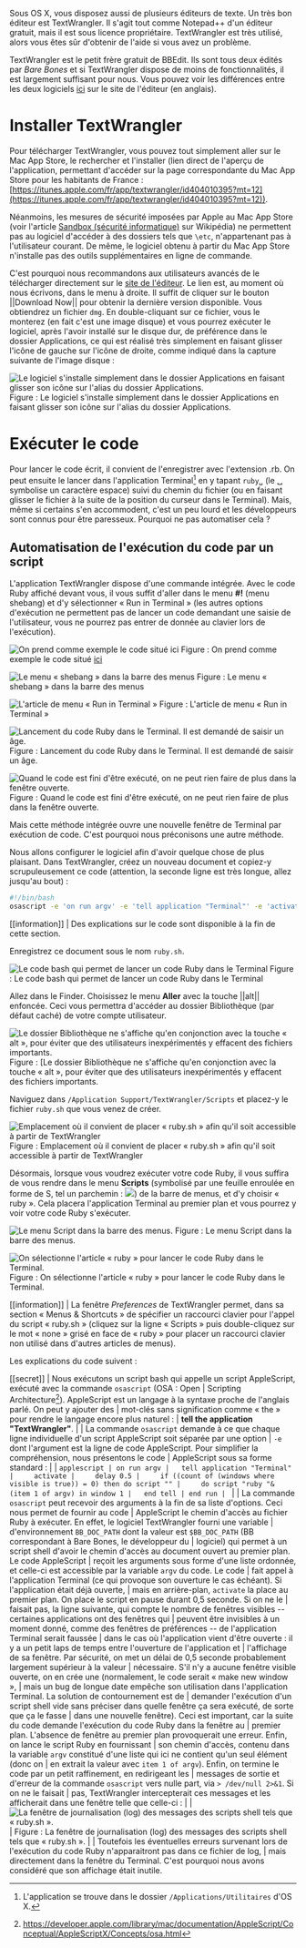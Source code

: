 Sous OS X, vous disposez aussi de plusieurs éditeurs de texte. Un très bon éditeur est TextWrangler. Il s'agit tout comme Notepad++ d'un éditeur gratuit, mais il est sous licence propriétaire. TextWrangler est très utilisé, alors vous êtes sûr d'obtenir de l'aide si vous avez un problème.

TextWrangler est le petit frère gratuit de BBEdit. Ils sont tous deux édités par *Bare Bones* et si TextWrangler dispose de moins de fonctionnalités, il est largement suffisant pour nous. Vous pouvez voir les différences entre les deux logiciels [ici](http://www.barebones.com/products/bbedit/comparison.html) sur le site de l'éditeur (en anglais).

# Installer TextWrangler

Pour télécharger TextWrangler, vous pouvez tout simplement aller sur le Mac App Store, le rechercher et l'installer (lien direct de l'aperçu de l'application, permettant d'accéder sur la page correspondante du Mac App Store pour les habitants de France : [https://itunes.apple.com/fr/app/textwrangler/id404010395?mt=12](https://itunes.apple.com/fr/app/textwrangler/id404010395?mt=12)).

Néanmoins, les mesures de sécurité imposées par Apple au Mac App Store (voir l'article [Sandbox (sécurité informatique)](https://fr.wikipedia.org/wiki/Sandbox_(sécurité_informatique)) sur Wikipédia) ne permettent pas au logiciel d'accéder à des dossiers tels que `\etc`, n'appartenant pas à l'utilisateur courant. De même, le logiciel obtenu à partir du Mac App Store n'installe pas des outils supplémentaires en ligne de commande.

C'est pourquoi nous recommandons aux utilisateurs avancés de le télécharger directement sur le [site de l'éditeur](http://www.barebones.com/products/textwrangler/). Le lien est, au moment où nous écrivons, dans le menu à droite. Il suffit de cliquer sur le bouton ||Download Now|| pour obtenir la dernière version disponible. Vous obtiendrez un fichier `dmg`. En double-cliquant sur ce fichier, vous le monterez (en fait c'est une image disque) et vous pourrez exécuter le logiciel, après l'avoir installé sur le disque dur, de préférence dans le dossier Applications, ce qui est réalisé très simplement en faisant glisser l'icône de gauche sur l'icône de droite, comme indiqué dans la capture suivante de l'image disque :

![Le logiciel s'installe simplement dans le dossier Applications en faisant glisser son icône sur l'alias du dossier Applications.](http://zestedesavoir.com/media/galleries/2109/a1dd68b6-72e6-455f-ab7f-ac3a25e44eae.png.960x960_q85.png)
Figure : Le logiciel s'installe simplement dans le dossier Applications en faisant glisser son icône sur l'alias du dossier Applications.

# Exécuter le code

Pour lancer le code écrit, il convient de l'enregistrer avec l'extension .rb. On peut ensuite le lancer dans l'application Terminal[^appterm] en y tapant `ruby␣` (le ␣ symbolise un caractère espace) suivi du chemin du fichier (ou en faisant glisser le fichier à la suite de la position du curseur dans le Terminal). Mais, même si certains s'en accommodent, c'est un peu lourd et les développeurs sont connus pour être paresseux. Pourquoi ne pas automatiser cela ?

## Automatisation de l'exécution du code par un script

L'application TextWrangler dispose d'une commande intégrée. Avec le code Ruby affiché devant vous, il vous suffit d'aller dans le menu **#!** (menu shebang) et d'y sélectionner « Run in Terminal » (les autres options d'exécution ne permettent pas de lancer un code demandant une saisie de l'utilisateur, vous ne pourrez pas entrer de donnée au clavier lors de l'exécution).

![On prend comme exemple le code situé [ici](https://zestedesavoir.com/tutoriels/373/une-introduction-a-ruby/497/les-bases/2489/les-conditions-et-les-boucles/#2-if-else)](http://zestedesavoir.com/media/galleries/2109/fc6ccf91-ff78-4a47-8845-11eaee2d37ec.png.960x960_q85.png)
Figure : On prend comme exemple le code situé [ici](https://zestedesavoir.com/tutoriels/373/une-introduction-a-ruby/497/les-bases/2489/les-conditions-et-les-boucles/#2-if-else)

![Le menu « shebang » dans la barre des menus](http://zestedesavoir.com/media/galleries/2109/8d823719-b924-4711-90bb-a2afa2226360.png.960x960_q85.png)
Figure : Le menu « shebang » dans la barre des menus


![L'article de menu « Run in Terminal »](http://zestedesavoir.com/media/galleries/2109/69d277b1-dcdb-4803-8a2e-c1dd5e2187db.png.960x960_q85.png)
Figure : L'article de menu « Run in Terminal »

![Lancement du code Ruby dans le Terminal. Il est demandé de saisir un âge.](http://zestedesavoir.com/media/galleries/2109/712198b5-aedc-402c-86e9-e819ded07839.png.960x960_q85.png)
Figure : Lancement du code Ruby dans le Terminal. Il est demandé de saisir un âge.

![Quand le code est fini d'être exécuté, on ne peut rien faire de plus dans la fenêtre ouverte.](http://zestedesavoir.com/media/galleries/2109/ddc584ec-3571-4c31-8f1b-1de723167d6c.png.960x960_q85.png)
Figure : Quand le code est fini d'être exécuté, on ne peut rien faire de plus dans la fenêtre ouverte.

Mais cette méthode intégrée ouvre une nouvelle fenêtre de Terminal par exécution de code. C'est pourquoi nous préconisons une autre méthode.

Nous allons configurer le logiciel afin d'avoir quelque chose de plus plaisant. Dans TextWrangler, créez un nouveau document et copiez-y scrupuleusement ce code (attention, la seconde ligne est très longue, allez jusqu'au bout) :

````bash
#!/bin/bash
osascript -e 'on run argv' -e 'tell application "Terminal"' -e 'activate'  -e 'delay 0.5' -e 'if ((count of (windows where visible is true)) = 0) then do script ""' -e 'do script "ruby "& (item 1 of argv) in window 1' -e 'end tell' -e 'end run' $BB_DOC_PATH > /dev/null 2>&1
````

[[information]]
| Des explications sur le code sont disponible à la fin de cette section.



Enregistrez ce document sous le nom `ruby.sh`. 

![Le code bash qui permet de lancer un code Ruby dans le Terminal](http://zestedesavoir.com/media/galleries/2109/c5ffea0a-9de1-42ac-9ea7-9fdf2fa3fd9f.png.960x960_q85.png)
Figure : Le code bash qui permet de lancer un code Ruby dans le Terminal

Allez dans le Finder. Choisissez le menu **Aller** avec la touche ||alt|| enfoncée. Ceci vous permettra d'accéder au dossier Bibliothèque (par défaut caché) de votre compte utilisateur. 

![Le dossier Bibliothèque ne s'affiche qu'en conjonction avec la touche « alt », pour éviter que des utilisateurs inexpérimentés y effacent des fichiers importants.](http://zestedesavoir.com/media/galleries/2109/815a9d45-7aad-4d8a-b81a-e2fe555c867f.png.960x960_q85.png)
Figure : [Le dossier Bibliothèque ne s'affiche qu'en conjonction avec la touche « alt », pour éviter que des utilisateurs inexpérimentés y effacent des fichiers importants.

Naviguez dans `/Application Support/TextWrangler/Scripts` et placez-y le fichier `ruby.sh` que vous venez de créer.

![Emplacement où il convient de placer « ruby.sh » afin qu'il soit accessible à partir de TextWrangler](http://zestedesavoir.com/media/galleries/2109/029ab514-8fd5-44c8-807c-c919ffd97906.png.960x960_q85.png)
Figure : Emplacement où il convient de placer « ruby.sh » afin qu'il soit accessible à partir de TextWrangler

Désormais, lorsque vous voudrez exécuter votre code Ruby, il vous suffira de vous rendre dans le menu **Scripts** (symbolisé par une feuille enroulée en forme de S, tel un parchemin : ![](http://zestedesavoir.com/media/galleries/2109/7832782a-f950-4590-b8ea-4b21618f0d75.png.960x960_q85.png)) de la barre de menus, et d'y choisir « ruby ». Cela placera l'application Terminal au premier plan et vous pourrez y voir votre code Ruby s'exécuter.

![Le menu Script dans la barre des menus.](http://zestedesavoir.com/media/galleries/2109/c0936d97-81bb-48f4-aa1c-22b5ef28fb23.png.960x960_q85.png)
Figure : Le menu Script dans la barre des menus.

![On sélectionne l'article « ruby » pour lancer le code Ruby dans le Terminal.](http://zestedesavoir.com/media/galleries/2109/89937995-3396-4628-b304-a67f3d47f1d2.png.960x960_q85.png)
Figure : On sélectionne l'article « ruby » pour lancer le code Ruby dans le Terminal.

[[information]]
| La fenêtre *Preferences* de TextWrangler permet, dans sa section « Menus & Shortcuts » de spécifier un raccourci clavier pour l'appel du script « ruby.sh » (cliquez sur la ligne « Scripts » puis double-cliquez sur le mot « none » grisé en face de « ruby » pour placer un raccourci clavier non utilisé dans d'autres articles de menus).

Les explications du code suivent :

[[secret]]
| Nous exécutons un script bash qui appelle un script AppleScript, exécuté avec la commande `osascript` (OSA : Open 
| Scripting Architecture[^OSA]). AppleScript est un langage à la syntaxe proche de l'anglais parlé. On peut y ajouter des 
| mot-clés sans signification comme « the » pour rendre le langage encore plus naturel : 
| **tell the application "TextWrangler"**. 
| 
| La commande `osascript` demande à ce que chaque ligne individuelle d'un script AppleScript soit séparée par une option 
| `-e` dont l'argument est la ligne de code AppleScript. Pour simplifier la compréhension, nous présentons le code 
| AppleScript sous sa forme standard :
| 
| ```applescript
| on run argv
|   tell application "Terminal"
|     activate
|     delay 0.5
|     if ((count of (windows where visible is true)) = 0) then do script ""
|     do script "ruby "& (item 1 of argv) in window 1
|   end tell
| end run
| ```
|
| La commande `osascript` peut recevoir des arguments à la fin de sa liste d'options. Ceci nous permet de fournir au code 
| AppleScript le chemin d'accès au fichier Ruby à exécuter. En effet, le logiciel TextWrangler fourni une variable 
| d'environnement `BB_DOC_PATH` dont la valeur est `$BB_DOC_PATH` (BB correspondant à Bare Bones, le développeur du 
| logiciel) qui permet à un script shell d'avoir le chemin d'accès au document ouvert au premier plan. Le code AppleScript 
| reçoit les arguments sous forme d'une liste ordonnée, et celle-ci est accessible par la variable `argv` du code. Le code 
| fait appel à l'application Terminal (ce qui provoque son ouverture le cas échéant). Si l'application était déjà ouverte, 
| mais en arrière-plan, `activate` la place au premier plan. On place le script en pause durant 0,5 seconde. Si on ne le 
| faisait pas, la ligne suivante, qui compte le nombre de fenêtres visibles -- certaines applications ont des fenêtres qui 
| peuvent être invisibles à un moment donné, comme des fenêtres de préférences -- de l'application Terminal serait faussée 
| dans le cas où l'application vient d'être ouverte : il y a un petit laps de temps entre l'ouverture de l'application et 
| l'affichage de sa fenêtre. Par sécurité, on met un délai de 0,5 seconde probablement largement supérieur à la valeur 
| nécessaire. S'il n'y a aucune fenêtre visible ouverte, on en crée une (normalement, le code serait « make new window », 
| mais un bug de longue date empêche son utilisation dans l'application Terminal. La solution de contournement est de 
| demander l'exécution d'un script shell vide sans préciser dans quelle fenêtre ça sera exécuté, de sorte que ça le fasse 
| dans une nouvelle fenêtre). Ceci est important, car la suite du code demande l'exécution du code Ruby dans la fenêtre au 
| premier plan. L'absence de fenêtre au premier plan provoquerait une erreur. Enfin, on lance le script Ruby en fournissant 
| son chemin d'accès, contenu dans la variable `argv` constitué d'une liste qui ici ne contient qu'un seul élément (donc on 
| en extrait la valeur avec `item 1 of argv`). Enfin, on termine le code par un petit raffinement, en redirigeant les 
| messages de sortie et d'erreur de la commande `osascript` vers nulle part, via `> /dev/null 2>&1`. Si on ne le faisait
| pas, TextWrangler intercepterait ces messages et les afficherait dans une fenêtre telle que celle-ci :
| 
| ![La fenêtre de journalisation (log) des messages des scripts shell tels que « ruby.sh ».](http://zestedesavoir.com/media/galleries/2109/9f1561ad-419d-4f17-a941-217da8aee7ac.png.960x960_q85.png)
| Figure : La fenêtre de journalisation (log) des messages des scripts shell tels que « ruby.sh ». 
|
| Toutefois les éventuelles erreurs survenant lors de l'exécution du code Ruby n'apparaitront pas dans ce fichier de log, 
| mais directement dans la fenêtre du Terminal. C'est pourquoi nous avons considéré que son affichage était inutile.

[^appterm]: L'application se trouve dans le dossier `/Applications/Utilitaires` d'OS X.

[^OSA]: https://developer.apple.com/library/mac/documentation/AppleScript/Conceptual/AppleScriptX/Concepts/osa.html
